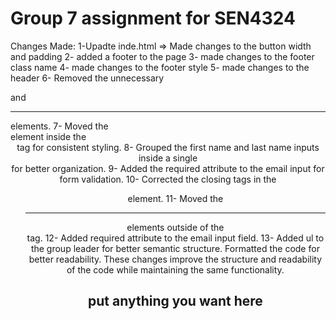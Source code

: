 # Group 7 assignment for SEN4324
Changes Made:
   1-Upadte inde.html => Made changes to the button width and padding
   2- added a footer to the page 
   3- made changes to the footer class name
   4- made changes to the footer style
   5- made changes to the header
   6- Removed the unnecessary <div class="hr2"> and <hr class="hr"> elements.
   7- Moved the <div class="hr1"> element inside the <center> tag for consistent styling.
   8- Grouped the first name and last name inputs inside a single <div class="form-group"> for better organization.
   9- Added the required attribute to the email input for form validation.
   10- Corrected the closing tags in the <ul> element.
   11- Moved the <hr> elements outside of the <center> tag.
   12- Added required attribute to the email input field.
   13- Added ul to the group leader for better semantic structure.
   Formatted the code for better readability.
   These changes improve the structure and readability of the code while maintaining the same functionality.
## put anything you want here
